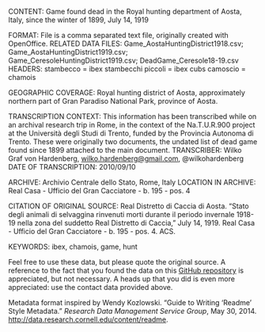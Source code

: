 CONTENT: Game found dead in the Royal hunting department of Aosta, Italy, since the winter of 1899, July 14, 1919

FORMAT: File is a comma separated text file, originally created with OpenOffice. 
RELATED DATA FILES: Game_AostaHuntingDistrict1918.csv; Game_AostaHuntingDistrict1919.csv; Game_CeresoleHuntingDistrict1919.csv; DeadGame_Ceresole18-19.csv
HEADERS:
  stambecco = ibex
  stambecchi piccoli = ibex cubs
  camoscio = chamois

GEOGRAPHIC COVERAGE: Royal hunting district of Aosta, approximately northern part of Gran Paradiso National Park, province of Aosta.

TRANSCRIPTION CONTEXT: This information has been transcribed while on an archival research trip in Rome, in the context of the Na.T.U.R.900 project at the Università degli Studi di Trento, funded by the Provincia Autonoma di Trento. These were originally two documents, the undated list of dead game found since 1899 attached to the main document.
TRANSCRIBER: Wilko Graf von Hardenberg, wilko.hardenberg@gmail.com, @wilkohardenberg
DATE OF TRANSCRIPTION: 2010/09/10

ARCHIVE: Archivio Centrale dello Stato, Rome, Italy
LOCATION IN ARCHIVE: Real Casa - Ufficio del Gran Cacciatore - b. 195 - pos. 4

CITATION OF ORIGINAL SOURCE: Real Distretto di Caccia di Aosta. “Stato degli animali di selvaggina rinvenuti morti durante il periodo invernale 1918-19 nella zona del suddetto Real Distretto di Caccia,” July 14, 1919. Real Casa - Ufficio del Gran Cacciatore - b. 195 - pos. 4. ACS.

KEYWORDS: ibex, chamois, game, hunt

Feel free to use these data, but please quote the original source. A reference to the fact that you found the data on this [GitHub repository](https://github.com/wilkohardenberg/data) is appreciated, but not necessary. A heads up that you did is even more appreciated: use the contact data provided above.

Metadata format inspired by Wendy Kozlowski. “Guide to Writing ‘Readme’ Style Metadata.” _Research Data Management Service Group_, May 30, 2014. http://data.research.cornell.edu/content/readme.


